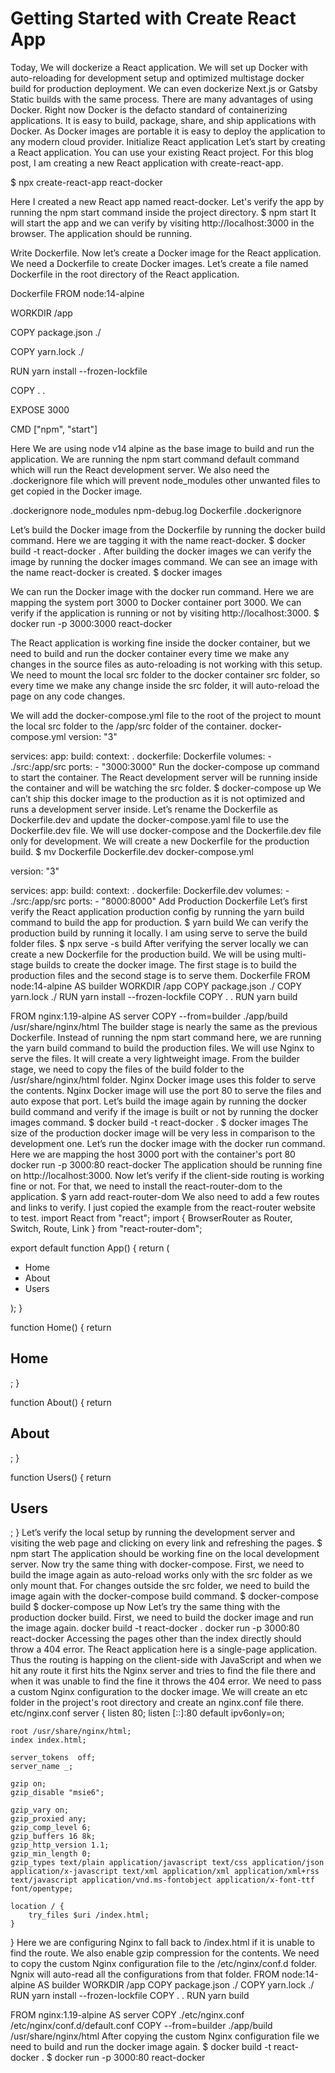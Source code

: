 # Getting Started with Create React App

Today, We will dockerize a React application. We will set up Docker with auto-reloading for development setup and optimized multistage docker build for production deployment. We can even dockerize Next.js or Gatsby Static builds with the same process.
There are many advantages of using Docker. Right now Docker is the defacto standard of containerizing applications. It is easy to build, package, share, and ship applications with Docker. As Docker images are portable it is easy to deploy the application to any modern cloud provider.
Initialize React application
Let’s start by creating a React application. You can use your existing React project. For this blog post, I am creating a new React application with create-react-app.

$ npx create-react-app react-docker

Here I created a new React app named react-docker. Let's verify the app by running the npm start command inside the project directory.
$ npm start
It will start the app and we can verify by visiting http://localhost:3000 in the browser. The application should be running.

Write Dockerfile.
Now let’s create a Docker image for the React application. We need a Dockerfile to create Docker images. Let’s create a file named Dockerfile in the root directory of the React application.

Dockerfile
FROM node:14-alpine

WORKDIR /app

COPY package.json ./

COPY yarn.lock ./

RUN yarn install --frozen-lockfile

COPY . .

EXPOSE 3000

CMD ["npm", "start"]

Here We are using node v14 alpine as the base image to build and run the application. We are running the npm start command default command which will run the React development server. We also need the .dockerignore file which will prevent node_modules other unwanted files to get copied in the Docker image.

.dockerignore
node_modules
npm-debug.log
Dockerfile
.dockerignore

Let’s build the Docker image from the Dockerfile by running the docker build command. Here we are tagging it with the name react-docker.
$ docker build -t react-docker .
After building the docker images we can verify the image by running the docker images command. We can see an image with the name react-docker is created.
$ docker images

We can run the Docker image with the docker run command. Here we are mapping the system port 3000 to Docker container port 3000. We can verify if the application is running or not by visiting http://localhost:3000.
$ docker run -p 3000:3000 react-docker

The React application is working fine inside the docker container, but we need to build and run the docker container every time we make any changes in the source files as auto-reloading is not working with this setup. We need to mount the local src folder to the docker container src folder, so every time we make any change inside the src folder, it will auto-reload the page on any code changes.

We will add the docker-compose.yml file to the root of the project to mount the local src folder to the /app/src folder of the container.
docker-compose.yml
version: "3"

services:
  app:
    build:
      context: .
      dockerfile: Dockerfile
    volumes:
      - ./src:/app/src
    ports:
      - "3000:3000"
Run the docker-compose up command to start the container. The React development server will be running inside the container and will be watching the src folder.
$ docker-compose up
We can’t ship this docker image to the production as it is not optimized and runs a development server inside. Let’s rename the Dockerfile as Dockerfile.dev and update the docker-compose.yaml file to use the Dockerfile.dev file. We will use docker-compose and the Dockerfile.dev file only for development. We will create a new Dockerfile for the production build.
$ mv Dockerfile Dockerfile.dev
docker-compose.yml

version: "3"

services:
  app:
    build:
      context: .
      dockerfile: Dockerfile.dev
    volumes:
      - ./src:/app/src
    ports:
      - "8000:8000"
Add Production Dockerfile
Let’s first verify the React application production config by running the yarn build command to build the app for production.
$ yarn build
We can verify the production build by running it locally. I am using serve to serve the build folder files.
$ npx serve -s build
After verifying the server locally we can create a new Dockerfile for the production build. We will be using multi-stage builds to create the docker image. The first stage is to build the production files and the second stage is to serve them.
Dockerfile
FROM node:14-alpine AS builder
WORKDIR /app
COPY package.json ./
COPY yarn.lock ./
RUN yarn install --frozen-lockfile
COPY . .
RUN yarn build

FROM nginx:1.19-alpine AS server
COPY --from=builder ./app/build /usr/share/nginx/html
The builder stage is nearly the same as the previous Dockerfile. Instead of running the npm start command here, we are running the yarn build command to build the production files.
We will use Nginx to serve the files. It will create a very lightweight image. From the builder stage, we need to copy the files of the build folder to the /usr/share/nginx/html folder. Nginx Docker image uses this folder to serve the contents. Nginx Docker image will use the port 80 to serve the files and auto expose that port.
Let’s build the image again by running the docker build command and verify if the image is built or not by running the docker images command.
$ docker build -t react-docker .
$ docker images
The size of the production docker image will be very less in comparison to the development one. Let’s run the docker image with the docker run command. Here we are mapping the host 3000 port with the container's port 80
docker run -p 3000:80 react-docker
The application should be running fine on http://localhost:3000. Now let’s verify if the client-side routing is working fine or not. For that, we need to install the react-router-dom to the application.
$ yarn add react-router-dom
We also need to add a few routes and links to verify. I just copied the example from the react-router website to test.
import React from "react";
import { BrowserRouter as Router, Switch, Route, Link } from "react-router-dom";

export default function App() {
  return (
    <Router>
      <div>
        <nav>
          <ul>
            <li>
              <Link to="/">Home</Link>
            </li>
            <li>
              <Link to="/about">About</Link>
            </li>
            <li>
              <Link to="/users">Users</Link>
            </li>
          </ul>
        </nav>
        <Switch>
          <Route path="/about">
            <About />
          </Route>
          <Route path="/users">
            <Users />
          </Route>
          <Route path="/">
            <Home />
          </Route>
        </Switch>
      </div>
    </Router>
  );
}

function Home() {
  return <h2>Home</h2>;
}

function About() {
  return <h2>About</h2>;
}

function Users() {
  return <h2>Users</h2>;
}
Let’s verify the local setup by running the development server and visiting the web page and clicking on every link and refreshing the pages.
$ npm start
The application should be working fine on the local development server. Now try the same thing with docker-compose. First, we need to build the image again as auto-reload works only with the src folder as we only mount that. For changes outside the src folder, we need to build the image again with the docker-compose build command.
$ docker-compose build
$ docker-compose up
Now Let’s try the same thing with the production docker build. First, we need to build the docker image and run the image again.
docker build -t react-docker .
docker run -p 3000:80 react-docker
Accessing the pages other than the index directly should throw a 404 error. The React application here is a single-page application. Thus the routing is happing on the client-side with JavaScript and when we hit any route it first hits the Nginx server and tries to find the file there and when it was unable to find the fine it throws the 404 error.
We need to pass a custom Nginx configuration to the docker image. We will create an etc folder in the project's root directory and create an nginx.conf file there.
etc/nginx.conf
server {
    listen   80;
    listen   [::]:80 default ipv6only=on;

    root /usr/share/nginx/html;
    index index.html;

    server_tokens  off;
    server_name _;

    gzip on;
    gzip_disable "msie6";

    gzip_vary on;
    gzip_proxied any;
    gzip_comp_level 6;
    gzip_buffers 16 8k;
    gzip_http_version 1.1;
    gzip_min_length 0;
    gzip_types text/plain application/javascript text/css application/json application/x-javascript text/xml application/xml application/xml+rss text/javascript application/vnd.ms-fontobject application/x-font-ttf font/opentype;

    location / {
        try_files $uri /index.html;
    }
}
Here we are configuring Nginx to fall back to /index.html if it is unable to find the route. We also enable gzip compression for the contents.
We need to copy the custom Nginx configuration file to the /etc/nginx/conf.d folder. Ngnix will auto-read all the configurations from that folder.
FROM node:14-alpine AS builder
WORKDIR /app
COPY package.json ./
COPY yarn.lock ./
RUN yarn install --frozen-lockfile
COPY . .
RUN yarn build

FROM nginx:1.19-alpine AS server
COPY ./etc/nginx.conf /etc/nginx/conf.d/default.conf
COPY --from=builder ./app/build /usr/share/nginx/html
After copying the custom Nginx configuration file we need to build and run the docker image again.
$ docker build -t react-docker .
$ docker run -p 3000:80 react-docker

